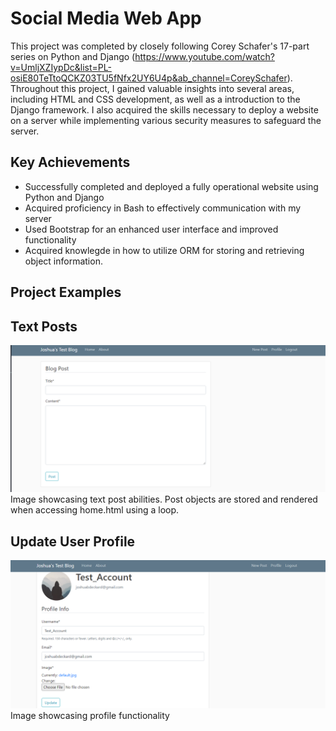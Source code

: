 # Social Media Web App

This project was completed by closely following Corey Schafer's 17-part series on Python and Django (https://www.youtube.com/watch?v=UmljXZIypDc&list=PL-osiE80TeTtoQCKZ03TU5fNfx2UY6U4p&ab_channel=CoreySchafer). Throughout this project, I gained valuable insights into several areas, including HTML and CSS development, as well as a introduction to the Django framework. I also acquired the skills necessary to deploy a website on a server while implementing various security measures to safeguard the server.

## Key Achievements
- Successfully completed and deployed a fully operational website using Python and Django
- Acquired proficiency in Bash to effectively communication with my server
- Used Bootstrap for an enhanced user interface and improved functionality
- Acquired knowlegde in how to utilize ORM for storing and retrieving object information.

## Project Examples
## Text Posts
![Example Image](my_django_project/blog/example_work/Screenshot%202023-09-02%20202348.png)
Image showcasing text post abilities. Post objects are stored and rendered when accessing home.html using a loop.
## Update User Profile
![Example Image](my_django_project/blog/example_work/Screenshot%202023-09-02%20202408.png)
Image showcasing profile functionality
